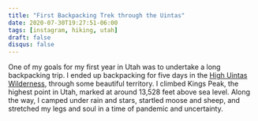 ```yaml
---
title: "First Backpacking Trek through the Uintas"
date: 2020-07-30T19:27:51-06:00
tags: [instagram, hiking, utah]
draft: false
disqus: false
---
```


One of my goals for my first year in Utah was to undertake a long backpacking trip. I ended up backpacking for five days in the [High Uintas Wilderness](https://en.wikipedia.org/wiki/High_Uintas_Wilderness), through some beautiful territory. I climbed Kings Peak, the highest point in Utah, marked at around 13,528 feet above sea level. Along the way, I camped under rain and stars, startled moose and sheep, and stretched my legs and soul in a time of pandemic and uncertainty.



